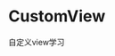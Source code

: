 # CustomView
自定义view学习

<!--字体测试-->
<activity android:name=".fonttest.FontTestActivity" />
<!--酷狗侧边栏-->
<activity android:name=".kugou.SlidingKuGouMenuActivity" />
<!--qq6.0效果-->
<activity android:name=".qq6.SlidingQq6MenuActivity" />
<!--RecyclerView SnapHelp测试-->
<activity android:name=".snaphelptest.SnapHelpActivity" />
<!--汽车之家折叠列表-->
<activity android:name=".carhomeitemstyle.CarHomeItemStyleActivity" />
<!--9宫格-->
<activity android:name=".ninelockpalaces.NineLockPalacesActivity" />
<!--状态栏测试activity-->
<activity android:name=".statusbar.StatusBarActivity" />
<!--缺口线-->
<activity android:name=".notchline.NotchLineActivity" />
<!--自定义behavior-->
<activity android:name=".custombehavior.CustomBehaviorActivity" />
<!--自定义键盘-车牌键盘-->
<activity android:name=".carnumberkeyboard.CarNumberKeyboardActivity" />
<!--优惠券view 按比例缩放，形成在任意手机上效果一致-->
<activity android:name=".equalscalecouponview.EqualScaleCouponViewActivity" />
<!--tab悬浮在最上方-->
<activity android:name=".tablayoutfloattop.TabLayoutFloatTopActivity" />
<activity android:name=".tablayoutfloattop.TabLayoutFloatTopTest1Activity" />
